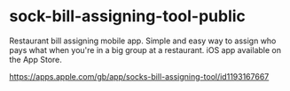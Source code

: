 # sock-bill-assigning-tool-public
Restaurant bill assigning mobile app. Simple and easy way to assign who pays what when you're in a big group at a restaurant. iOS app available on the App Store.

https://apps.apple.com/gb/app/socks-bill-assigning-tool/id1193167667
